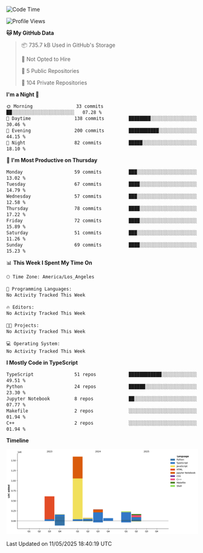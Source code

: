 <!--START_SECTION:waka-->
![Code Time](http://img.shields.io/badge/Code%20Time-68%20hrs%2046%20mins-blue)

![Profile Views](http://img.shields.io/badge/Profile%20Views-0-blue)

**🐱 My GitHub Data** 

> 📦 735.7 kB Used in GitHub's Storage 
 > 
> 🚫 Not Opted to Hire
 > 
> 📜 5 Public Repositories 
 > 
> 🔑 104 Private Repositories 
 > 
**I'm a Night 🦉** 

```text
🌞 Morning                33 commits          ██░░░░░░░░░░░░░░░░░░░░░░░   07.28 % 
🌆 Daytime                138 commits         ████████░░░░░░░░░░░░░░░░░   30.46 % 
🌃 Evening                200 commits         ███████████░░░░░░░░░░░░░░   44.15 % 
🌙 Night                  82 commits          █████░░░░░░░░░░░░░░░░░░░░   18.10 % 
```
📅 **I'm Most Productive on Thursday** 

```text
Monday                   59 commits          ███░░░░░░░░░░░░░░░░░░░░░░   13.02 % 
Tuesday                  67 commits          ████░░░░░░░░░░░░░░░░░░░░░   14.79 % 
Wednesday                57 commits          ███░░░░░░░░░░░░░░░░░░░░░░   12.58 % 
Thursday                 78 commits          ████░░░░░░░░░░░░░░░░░░░░░   17.22 % 
Friday                   72 commits          ████░░░░░░░░░░░░░░░░░░░░░   15.89 % 
Saturday                 51 commits          ███░░░░░░░░░░░░░░░░░░░░░░   11.26 % 
Sunday                   69 commits          ████░░░░░░░░░░░░░░░░░░░░░   15.23 % 
```


📊 **This Week I Spent My Time On** 

```text
🕑︎ Time Zone: America/Los_Angeles

💬 Programming Languages: 
No Activity Tracked This Week

🔥 Editors: 
No Activity Tracked This Week

🐱‍💻 Projects: 
No Activity Tracked This Week

💻 Operating System: 
No Activity Tracked This Week
```

**I Mostly Code in TypeScript** 

```text
TypeScript               51 repos            ████████████░░░░░░░░░░░░░   49.51 % 
Python                   24 repos            ██████░░░░░░░░░░░░░░░░░░░   23.30 % 
Jupyter Notebook         8 repos             ██░░░░░░░░░░░░░░░░░░░░░░░   07.77 % 
Makefile                 2 repos             ░░░░░░░░░░░░░░░░░░░░░░░░░   01.94 % 
C++                      2 repos             ░░░░░░░░░░░░░░░░░░░░░░░░░   01.94 % 
```



**Timeline**

![Lines of Code chart](https://raw.githubusercontent.com/hassanxelamin/hassanxelamin/main/assets/bar_graph.png)


 Last Updated on 11/05/2025 18:40:19 UTC
<!--END_SECTION:waka-->

<!--
**hassanxelamin/hassanxelamin** is a ✨ _special_ ✨ repository because its `README.md` (this file) appears on your GitHub profile.

Here are some ideas to get you started:

- 🔭 I’m currently working on ...
- 🌱 I’m currently learning ...
- 👯 I’m looking to collaborate on ...
- 🤔 I’m looking for help with ...
- 💬 Ask me about ...
- 📫 How to reach me: ...
- 😄 Pronouns: ...
- ⚡ Fun fact: ...
-->
